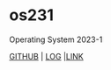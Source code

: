 # os231
Operating System 2023-1

[GITHUB](https://github.com/failasuf123/os231) | [LOG](https://raw.githubusercontent.com/failasuf123/os231/main/TXT/mylog.txt) |[LINK](https://failasuf123.github.io/os231/LINKS/)



